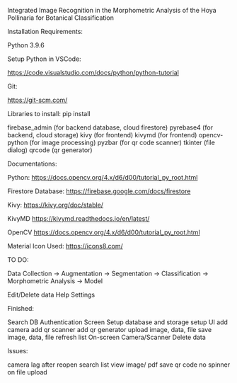 Integrated Image Recognition in the Morphometric Analysis of the Hoya Pollinaria for Botanical Classification


Installation Requirements:


Python 3.9.6

Setup Python in VSCode:

https://code.visualstudio.com/docs/python/python-tutorial


Git:

https://git-scm.com/


Libraries to install: pip install <library>
  
firebase_admin (for backend database, cloud firestore)
pyrebase4 (for backend, cloud storage)
kivy (for frontend)
kivymd (for frontend)
opencv-python (for image processing)
pyzbar (for qr code scanner)
tkinter (file dialog)
qrcode (qr generator)

Documentations:

Python:
https://docs.opencv.org/4.x/d6/d00/tutorial_py_root.html
  
Firestore Database:
https://firebase.google.com/docs/firestore

Kivy:
https://kivy.org/doc/stable/

KivyMD
https://kivymd.readthedocs.io/en/latest/

OpenCV
https://docs.opencv.org/4.x/d6/d00/tutorial_py_root.html

Material Icon Used:
https://icons8.com/

  
  
TO DO:
  
Data Collection -> Augmentation -> Segmentation -> Classification -> Morphometric Analysis -> Model
  
Edit/Delete data
Help
Settings
  

Finished:
  
Search DB
Authentication Screen
Setup database and storage
setup UI
add camera
add qr scanner
add qr generator
upload image, data, file
save image, data, file
refresh list
On-screen Camera/Scanner
Delete data

  
  
Issues:
  
camera lag after reopen
search list
view image/ pdf
save qr code
no spinner on file upload
